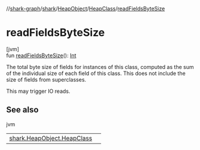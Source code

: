 //[shark-graph](../../../../index.md)/[shark](../../index.md)/[HeapObject](../index.md)/[HeapClass](index.md)/[readFieldsByteSize](read-fields-byte-size.md)

# readFieldsByteSize

[jvm]\
fun [readFieldsByteSize](read-fields-byte-size.md)(): [Int](https://kotlinlang.org/api/latest/jvm/stdlib/kotlin/-int/index.html)

The total byte size of fields for instances of this class, computed as the sum of the individual size of each field of this class. This does not include the size of fields from superclasses.

This may trigger IO reads.

## See also

jvm

| | |
|---|---|
| [shark.HeapObject.HeapClass](instance-byte-size.md) |  |
